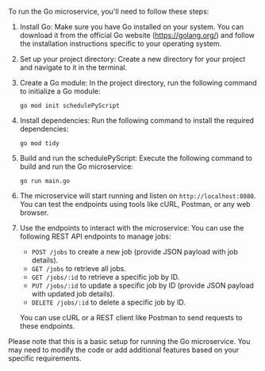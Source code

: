 To run the Go microservice, you'll need to follow these steps:

1. Install Go: Make sure you have Go installed on your system. You can download it from the official Go website (https://golang.org/) and follow the installation instructions specific to your operating system.

2. Set up your project directory: Create a new directory for your project and navigate to it in the terminal.

3. Create a Go module: In the project directory, run the following command to initialize a Go module:
   ```
   go mod init schedulePyScript
   ```
4. Install dependencies: Run the following command to install the required dependencies:
   ```
   go mod tidy
   ```

5. Build and run the schedulePyScript: Execute the following command to build and run the Go microservice:
   ```
   go run main.go
   ```

6. The microservice will start running and listen on `http://localhost:8080`. You can test the endpoints using tools like cURL, Postman, or any web browser.

7. Use the endpoints to interact with the microservice: You can use the following REST API endpoints to manage jobs:

   - `POST /jobs` to create a new job (provide JSON payload with job details).
   - `GET /jobs` to retrieve all jobs.
   - `GET /jobs/:id` to retrieve a specific job by ID.
   - `PUT /jobs/:id` to update a specific job by ID (provide JSON payload with updated job details).
   - `DELETE /jobs/:id` to delete a specific job by ID.

   You can use cURL or a REST client like Postman to send requests to these endpoints.

Please note that this is a basic setup for running the Go microservice. You may need to modify the code or add additional features based on your specific requirements.
